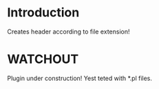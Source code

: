 # Introduction
Creates header according to file extension!

# WATCHOUT
Plugin under construction! Yest teted with *.pl files.

